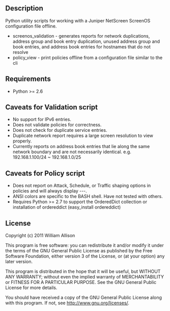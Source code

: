 ## Description

Python utility scripts for working with a Juniper NetScreen ScreenOS configuration file offline.

* screenos_validation - generates reports for network duplications, address group and book entry duplication, unused address group and book entries, and address book entries for hostnames that do not resolve
* policy_view - print policies offline from a configuration file similar to the cli

## Requirements

* Python >= 2.6

## Caveats for Validation script

* No support for IPv6 entries.
* Does not validate policies for correctness.
* Does not check for duplicate service entries.
* Duplicate network report requires a large screen resolution to view properly.
* Currently reports on address book entries that lie along the same network boundary and are not necessarily identical. e.g. 192.168.1.100/24 ~ 192.168.1.0/25

## Caveats for Policy script

* Does not report on Attack, Schedule, or Traffic shaping options in policies and will always display ---.
* ANSI colors are specific to the BASH shell. Have not tested with others.
* Requires Python >= 2.7 to support the OrderedDict collection or installation of ordereddict (easy_install ordereddict)

## License

Copyright (c) 2011 William Allison

This program is free software: you can redistribute it and/or modify
it under the terms of the GNU General Public License as published by
the Free Software Foundation, either version 3 of the License, or
(at your option) any later version.

This program is distributed in the hope that it will be useful,
but WITHOUT ANY WARRANTY; without even the implied warranty of
MERCHANTABILITY or FITNESS FOR A PARTICULAR PURPOSE.  See the
GNU General Public License for more details.

You should have received a copy of the GNU General Public License
along with this program.  If not, see <http://www.gnu.org/licenses/>.
